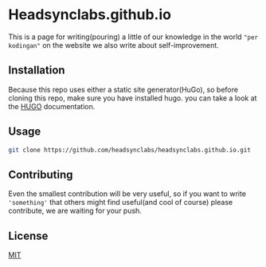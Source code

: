 # Headsynclabs.github.io

This is a page for writing(pouring) a little of our knowledge in the world `"per kodingan"` on the website we also write about self-improvement.

## Installation

Because this repo uses either a static site generator(HuGo), so before cloning this repo, make sure you have installed hugo.
you can take a look at the [HUGO](https://gohugo.io/)
documentation.

## Usage

```bash
git clone https://github.com/headsynclabs/headsynclabs.github.io.git

```

## Contributing
Even the smallest contribution will be very useful, so if you want to write `'something'` that others might find useful(and cool of course) please contribute, we are waiting for your push.

## License
[MIT](https://choosealicense.com/licenses/mit/)
